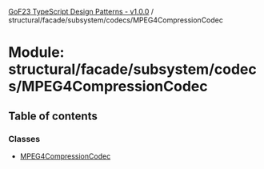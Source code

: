 [GoF23 TypeScript Design Patterns - v1.0.0](../README.md) / structural/facade/subsystem/codecs/MPEG4CompressionCodec

# Module: structural/facade/subsystem/codecs/MPEG4CompressionCodec

## Table of contents

### Classes

- [MPEG4CompressionCodec](../classes/structural_facade_subsystem_codecs_MPEG4CompressionCodec.MPEG4CompressionCodec.md)
